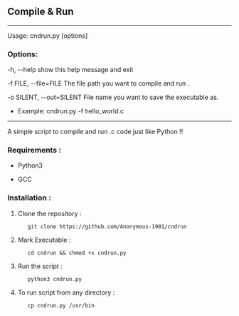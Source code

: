 ## Compile & Run

-----------------------------------------------------------------------------
Usage: cndrun.py [options]

### Options:
  -h, --help            show this help message and exit
  
  -f FILE, --file=FILE    The file path you want to compile and run .
  
  -o SILENT, --out=SILENT  File name you want to save the executable as.
                        
  - Example: cndrun.py -f hello_world.c
                     
-----------------------------------------------------------------------------
A simple script to compile and run .c code just like Python !!

### Requirements :
  
* Python3 
  
* GCC
  
### Installation :
  
  
1. Clone the repository : 
  
          git clone https://github.com/Anonymous-1901/cndrun

  
2. Mark Executable :
  
        
          cd cndrun && chmod +x cndrun.py

3. Run the script : 

    
          python3 cndrun.py
  
4. To run script from any directory : 
          
          cp cndrun.py /usr/bin
  
